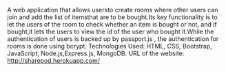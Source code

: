 A web application that allows usersto create rooms where other users can join and add the list of
itemsthat are to be bought.Its key functionality is to let the users of the room to check whether an
item is bought or not, and if bought,it lets the users to view the id of the user who bought it.While
the authentication of users is backed up by passport.js , the authentication for rooms is done using
bcrypt.
Technologies Used: HTML, CSS, Bootstrap, JavaScript, Node.js,Express.js, MongoDB.
URL of the website: http://sharepod.herokuapp.com/
